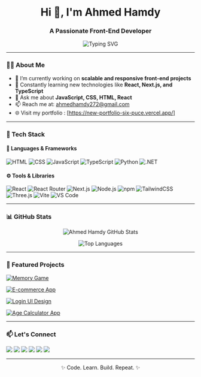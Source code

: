 <h1 align="center">Hi 👋, I'm Ahmed Hamdy</h1>
<h3 align="center">A Passionate Front-End Developer</h3>

<p align="center">
  <img src="https://readme-typing-svg.herokuapp.com?font=Fira+Code&weight=500&pause=1000&color=36BCF7&width=435&lines=Turning+Ideas+Into+Interactive+UIs;Delivering+Clean+and+Responsive+Web+Experiences" alt="Typing SVG" />
</p>

---

### 🧑‍💻 About Me

- 🔭 I’m currently working on **scalable and responsive front-end projects**
- 🌱 Constantly learning new technologies like **React, Next.js, and TypeScript**
- 💬 Ask me about **JavaScript, CSS, HTML, React**
- 📫 Reach me at: [ahmedhamdy272@gmail.com](mailto:ahmedhamdy272@gmail.com)
- 🌐 Visit my portfolio : [https://new-portfolio-six-puce.vercel.app/]

---

### 🚀 Tech Stack

#### 🧠 Languages & Frameworks

![HTML](https://img.shields.io/badge/-HTML5-E34F26?style=flat&logo=html5&logoColor=white)
![CSS](https://img.shields.io/badge/-CSS3-1572B6?style=flat&logo=css3)
![JavaScript](https://img.shields.io/badge/-JavaScript-F7DF1E?style=flat&logo=javascript&logoColor=000)
![TypeScript](https://img.shields.io/badge/-TypeScript-3178C6?style=flat&logo=typescript)
![Python](https://img.shields.io/badge/-Python-3776AB?style=flat&logo=python&logoColor=white)
![.NET](https://img.shields.io/badge/-.NET-512BD4?style=flat&logo=dotnet&logoColor=white)

#### ⚙️ Tools & Libraries

![React](https://img.shields.io/badge/-React-61DAFB?style=flat&logo=react)
![React Router](https://img.shields.io/badge/-React_Router-CA4245?style=flat&logo=react-router)
![Next.js](https://img.shields.io/badge/-Next.js-000?style=flat&logo=next.js)
![Node.js](https://img.shields.io/badge/-Node.js-339933?style=flat&logo=node.js)
![npm](https://img.shields.io/badge/-npm-CB3837?style=flat&logo=npm)
![TailwindCSS](https://img.shields.io/badge/-TailwindCSS-38B2AC?style=flat&logo=tailwind-css)
![Three.js](https://img.shields.io/badge/-Three.js-000000?style=flat&logo=three.js)
![Vite](https://img.shields.io/badge/-Vite-646CFF?style=flat&logo=vite)
![VS Code](https://img.shields.io/badge/-VS%20Code-007ACC?style=flat&logo=visual-studio-code)

---

### 📊 GitHub Stats

<p align="center">
  <img src="https://github-readme-stats.vercel.app/api?username=ahmedhamdy272&show_icons=true&theme=radical&hide_border=true" alt="Ahmed Hamdy GitHub Stats" />
</p>

<p align="center">
  <img src="https://github-readme-stats.vercel.app/api/top-langs/?username=ahmedhamdy272&layout=compact&theme=radical&hide_border=true" alt="Top Languages" />
</p>

---

### 📌 Featured Projects

[![Memory Game](https://github-readme-stats.vercel.app/api/pin/?username=ahmedhamdy272&repo=memory-game&theme=radical)](https://github.com/ahmedhamdy272/memory-game)

[![E-commerce App](https://github-readme-stats.vercel.app/api/pin/?username=ahmedhamdy272&repo=e-commerce-app&theme=radical)](https://github.com/ahmedhamdy272/e-commerce-app)

[![Login UI Design](https://github-readme-stats.vercel.app/api/pin/?username=ahmedhamdy272&repo=login-ui&theme=radical)](https://github.com/ahmedhamdy272/login-ui)

[![Age Calculator App](https://github-readme-stats.vercel.app/api/pin/?username=ahmedhamdy272&repo=age-calculator-app&theme=radical)](https://github.com/ahmedhamdy272/age-calculator-app)

---

### 📫 Let's Connect

<p>
  <a href="https://www.linkedin.com/in/ahmedhamdy272/" target="_blank"><img src="https://img.shields.io/badge/-Ahmed%20Hamdy-blue?style=flat&logo=linkedin&logoColor=white" /></a>
  <a href="mailto:ahmedhamdy272@gmail.com"><img src="https://img.shields.io/badge/-Email-red?style=flat&logo=gmail&logoColor=white" /></a>
  <a href="https://github.com/ahmedhamdy272" target="_blank"><img src="https://img.shields.io/badge/-GitHub-000?style=flat&logo=github&logoColor=white" /></a>
  <a href="https://www.facebook.com/share/16TtuVmdTb/" target="_blank"><img src="https://img.shields.io/badge/-Facebook-1877F2?style=flat&logo=facebook&logoColor=white" /></a>
  <a href="https://x.com/AhmedHa87740668?t=aCCFApMn8hnHGt7cR1gc-g&s=09" target="_blank"><img src="https://img.shields.io/badge/-X-000000?style=flat&logo=twitter&logoColor=white" /></a>
  <a href="https://www.instagram.com/ah_med.ham_dy?igsh=MWE4cnZ4NzQwbnk2MQ==" target="_blank"><img src="https://img.shields.io/badge/-Instagram-E4405F?style=flat&logo=instagram&logoColor=white" /></a>
</p>

---

<p align="center">✨ Code. Learn. Build. Repeat. ✨</p>
